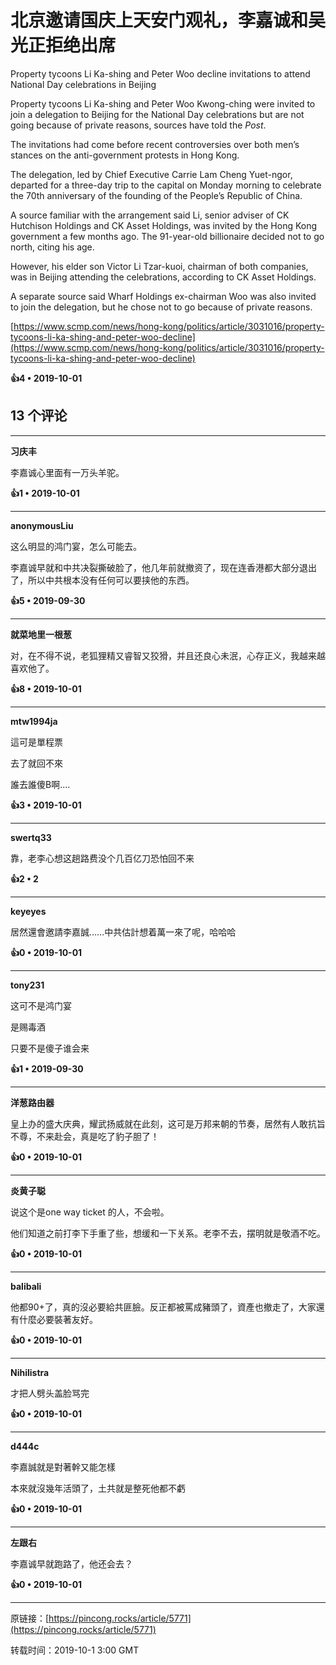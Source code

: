 # 北京邀请国庆上天安门观礼，李嘉诚和吴光正拒绝出席 

Property tycoons Li Ka-shing and Peter Woo decline invitations to attend National Day celebrations in Beijing

Property tycoons Li Ka-shing and Peter Woo Kwong-ching were invited to join a delegation to Beijing for the National Day celebrations but are not going because of private reasons, sources have told the <em>Post</em>.

The invitations had come before recent controversies over both men’s stances on the anti-government protests in Hong Kong.

The delegation, led by Chief Executive Carrie Lam Cheng Yuet-ngor, departed for a three-day trip to the capital on Monday morning to celebrate the 70th anniversary of the founding of the People’s Republic of China.

A source familiar with the arrangement said Li, senior adviser of CK Hutchison Holdings and CK Asset Holdings, was invited by the Hong Kong government a few months ago. The 91-year-old billionaire decided not to go north, citing his age.

However, his elder son Victor Li Tzar-kuoi, chairman of both companies, was in Beijing attending the celebrations, according to CK Asset Holdings.

A separate source said Wharf Holdings ex-chairman Woo was also invited to join the delegation, but he chose not to go because of private reasons.

[https://www.scmp.com/news/hong-kong/politics/article/3031016/property-tycoons-li-ka-shing-and-peter-woo-decline](https://www.scmp.com/news/hong-kong/politics/article/3031016/property-tycoons-li-ka-shing-and-peter-woo-decline)

**👍4 • 2019-10-01**

## 13 个评论

---
**习庆丰**

李嘉诚心里面有一万头羊驼。 

**👍1 • 2019-10-01**

---
**anonymousLiu**

这么明显的鸿门宴，怎么可能去。

李嘉诚早就和中共决裂撕破脸了，他几年前就撤资了，现在连香港都大部分退出了，所以中共根本没有任何可以要挟他的东西。 

**👍5 • 2019-09-30**

---
**就菜地里一根葱**

对，在不得不说，老狐狸精又睿智又狡猾，并且还良心未泯，心存正义，我越来越喜欢他了。 

**👍8 • 2019-10-01**

---
**mtw1994ja**

這可是單程票

去了就回不來

誰去誰傻B啊.... 

**👍3 • 2019-10-01**

---
**swertq33**

靠，老李心想这趟路费没个几百亿刀恐怕回不来 

**👍2 • 2**

---
**keyeyes**

居然還會邀請李嘉誠……中共估計想着萬一來了呢，哈哈哈 

**👍0 • 2019-10-01**

---
**tony231**

这可不是鸿门宴

是赐毒酒

只要不是傻子谁会来 

**👍1 • 2019-09-30**

---
**洋葱路由器**

皇上办的盛大庆典，耀武扬威就在此刻，这可是万邦来朝的节奏，居然有人敢抗旨不尊，不来赴会，真是吃了豹子胆了！ 

**👍0 • 2019-10-01**

---
**炎黄子聪**

说这个是one way ticket 的人，不会啦。

他们知道之前打李下手重了些，想缓和一下关系。老李不去，摆明就是敬酒不吃。 

**👍0 • 2019-10-01**

---
**balibali**

他都90+了，真的沒必要給共匪臉。反正都被罵成豬頭了，資產也撤走了，大家還有什麼必要裝著友好。 

**👍0 • 2019-10-01**

---
**Nihilistra**

才把人劈头盖脸骂完 

**👍0 • 2019-10-01**

---
**d444c**

李嘉誠就是對著幹又能怎樣

本來就沒幾年活頭了，土共就是整死他都不虧 

**👍0 • 2019-10-01**

---
**左跟右**

李嘉诚早就跑路了，他还会去？ 

**👍0 • 2019-10-01**

---
原链接：[https://pincong.rocks/article/5771](https://pincong.rocks/article/5771)

转载时间：2019-10-1 3:00 GMT